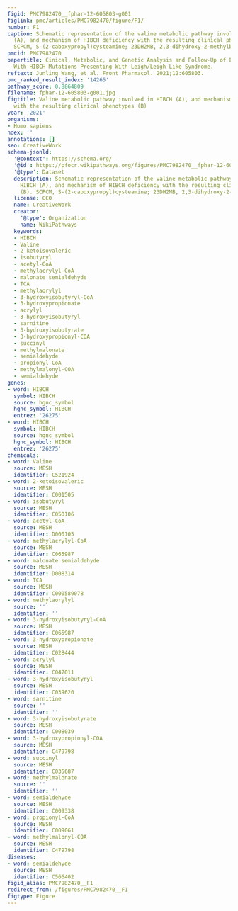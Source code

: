 ```yaml
---
figid: PMC7982470__fphar-12-605803-g001
figlink: pmc/articles/PMC7982470/figure/F1/
number: F1
caption: Schematic representation of the valine metabolic pathway involved in HIBCH
  (A), and mechanism of HIBCH deficiency with the resulting clinical phenotypes (B).
  SCPCM, S-(2-caboxypropyl)cysteamine; 23DH2MB, 2,3-dihydroxy-2-methylbutyrate.
pmcid: PMC7982470
papertitle: Cinical, Metabolic, and Genetic Analysis and Follow-Up of Eight Patients
  With HIBCH Mutations Presenting With Leigh/Leigh-Like Syndrome.
reftext: Junling Wang, et al. Front Pharmacol. 2021;12:605803.
pmc_ranked_result_index: '14265'
pathway_score: 0.8864809
filename: fphar-12-605803-g001.jpg
figtitle: Valine metabolic pathway involved in HIBCH (A), and mechanism of HIBCH deficiency
  with the resulting clinical phenotypes (B)
year: '2021'
organisms:
- Homo sapiens
ndex: ''
annotations: []
seo: CreativeWork
schema-jsonld:
  '@context': https://schema.org/
  '@id': https://pfocr.wikipathways.org/figures/PMC7982470__fphar-12-605803-g001.html
  '@type': Dataset
  description: Schematic representation of the valine metabolic pathway involved in
    HIBCH (A), and mechanism of HIBCH deficiency with the resulting clinical phenotypes
    (B). SCPCM, S-(2-caboxypropyl)cysteamine; 23DH2MB, 2,3-dihydroxy-2-methylbutyrate.
  license: CC0
  name: CreativeWork
  creator:
    '@type': Organization
    name: WikiPathways
  keywords:
  - HIBCH
  - Valine
  - 2-ketoisovaleric
  - isobutyryl
  - acetyl-CoA
  - methylacrylyl-CoA
  - malonate semialdehyde
  - TCA
  - methylaorylyl
  - 3-hydroxyisobutyryl-CoA
  - 3-hydroxypropionate
  - acrylyl
  - 3-hydroxyisobutyryl
  - sarnitine
  - 3-hydroxyisobutyrate
  - 3-hydroxypropionyl-COA
  - succinyl
  - methylmalonate
  - semialdehyde
  - propionyl-CoA
  - methylmalonyl-COA
  - semialdehyde
genes:
- word: HIBCH
  symbol: HIBCH
  source: hgnc_symbol
  hgnc_symbol: HIBCH
  entrez: '26275'
- word: HIBCH
  symbol: HIBCH
  source: hgnc_symbol
  hgnc_symbol: HIBCH
  entrez: '26275'
chemicals:
- word: Valine
  source: MESH
  identifier: C521924
- word: 2-ketoisovaleric
  source: MESH
  identifier: C001505
- word: isobutyryl
  source: MESH
  identifier: C050106
- word: acetyl-CoA
  source: MESH
  identifier: D000105
- word: methylacrylyl-CoA
  source: MESH
  identifier: C065987
- word: malonate semialdehyde
  source: MESH
  identifier: D008314
- word: TCA
  source: MESH
  identifier: C000589078
- word: methylaorylyl
  source: ''
  identifier: ''
- word: 3-hydroxyisobutyryl-CoA
  source: MESH
  identifier: C065987
- word: 3-hydroxypropionate
  source: MESH
  identifier: C028444
- word: acrylyl
  source: MESH
  identifier: C047011
- word: 3-hydroxyisobutyryl
  source: MESH
  identifier: C039620
- word: sarnitine
  source: ''
  identifier: ''
- word: 3-hydroxyisobutyrate
  source: MESH
  identifier: C008039
- word: 3-hydroxypropionyl-COA
  source: MESH
  identifier: C479798
- word: succinyl
  source: MESH
  identifier: C035687
- word: methylmalonate
  source: ''
  identifier: ''
- word: semialdehyde
  source: MESH
  identifier: C009338
- word: propionyl-CoA
  source: MESH
  identifier: C009061
- word: methylmalonyl-COA
  source: MESH
  identifier: C479798
diseases:
- word: semialdehyde
  source: MESH
  identifier: C566402
figid_alias: PMC7982470__F1
redirect_from: /figures/PMC7982470__F1
figtype: Figure
---
```

